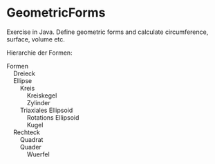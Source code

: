 # GeometricForms
Exercise in Java. Define geometric forms and calculate circumference, surface, volume etc.


Hierarchie der Formen:
        
Formen</br>
&nbsp;&nbsp;&nbsp;&nbsp;Dreieck</br>
&nbsp;&nbsp;&nbsp;&nbsp;Ellipse</br>
&nbsp;&nbsp;&nbsp;&nbsp;&nbsp;&nbsp;&nbsp;&nbsp;Kreis</br>
&nbsp;&nbsp;&nbsp;&nbsp;&nbsp;&nbsp;&nbsp;&nbsp;&nbsp;&nbsp;&nbsp;&nbsp;Kreiskegel</br>
&nbsp;&nbsp;&nbsp;&nbsp;&nbsp;&nbsp;&nbsp;&nbsp;&nbsp;&nbsp;&nbsp;&nbsp;Zylinder</br>
&nbsp;&nbsp;&nbsp;&nbsp;&nbsp;&nbsp;&nbsp;&nbsp;Triaxiales Ellipsoid</br>
&nbsp;&nbsp;&nbsp;&nbsp;&nbsp;&nbsp;&nbsp;&nbsp;&nbsp;&nbsp;&nbsp;&nbsp;Rotations Ellipsoid</br>
&nbsp;&nbsp;&nbsp;&nbsp;&nbsp;&nbsp;&nbsp;&nbsp;&nbsp;&nbsp;&nbsp;&nbsp;Kugel</br>
&nbsp;&nbsp;&nbsp;&nbsp;Rechteck</br>
&nbsp;&nbsp;&nbsp;&nbsp;&nbsp;&nbsp;&nbsp;&nbsp;Quadrat</br>
&nbsp;&nbsp;&nbsp;&nbsp;&nbsp;&nbsp;&nbsp;&nbsp;Quader</br>
&nbsp;&nbsp;&nbsp;&nbsp;&nbsp;&nbsp;&nbsp;&nbsp;&nbsp;&nbsp;&nbsp;&nbsp;Wuerfel</br>
